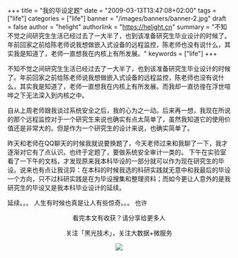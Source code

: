 +++
title = "我的毕设定题"
date = "2009-03-13T13:47:08+02:00"
tags = ["life"]
categories = ["life"]
banner = "/images/banners/banner-2.jpg"
draft = false
author = "helight"
authorlink = "https://helight.cn"
summary = "不知不觉之间研究生生活已经过去了一大半了，也到该准备研究生毕业设计的时候了。年前回家之前给陈老师说我想做嵌入式设备的远程监控，陈老师也没有说什么，其实我是知道了，老师一直想我在内核上有所发展。"
keywords = ["life"]
+++

不知不觉之间研究生生活已经过去了一大半了，也到该准备研究生毕业设计的时候了。年前回家之前给陈老师说我想做嵌入式设备的远程监控，陈老师也没有说什么，其实我是知道了，老师一直想我在内核上有所发展。而我却一直彷徨在浮世喧哗之下无法深入到内核之中。

自从上周老师跟我谈过系统安全之后，我的心为之一动。后来再一想，我现在所说的那个远程监控对于一个研究生来说也确实有点太简单了，虽然我知道它的使用价值还是非常大的。但是作为一个研究生的设计来说，也确实简单了。
 
昨天和老师在QQ聊天的时候我就说要换题了，今天老师过来和我聊了一下，我才逐渐对它有了点认识。也终于定题了，要做系统安全审计一类的。 下午在实验室看了一下午的文档，才发现原来我本科毕设的一部分就可以作为现在研究生的毕设。说来也有点让我诧异：在本科的时候我选的科研实践就无意中和我最后的毕设一个方向，只不过科研实践是在为毕设搜集和整理资料；而如今更让人意外的是我研究生的毕设又是我本科毕业设计的延续。
  
延续。。。 人生有时候也真是让人有些惊奇。。。 也许

<center>
看完本文有收获？请分享给更多人<br>

关注「黑光技术」，关注大数据+微服务<br>

![](/images/qrcode_helight_tech.jpg)
</center>

